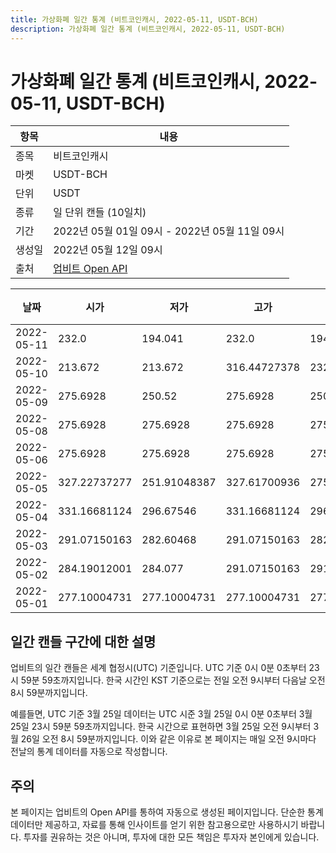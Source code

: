 ```yaml
---
title: 가상화폐 일간 통계 (비트코인캐시, 2022-05-11, USDT-BCH)
description: 가상화폐 일간 통계 (비트코인캐시, 2022-05-11, USDT-BCH)
---
```



가상화폐 일간 통계 (비트코인캐시, 2022-05-11, USDT-BCH)
===

|항목|내용|
|--|--|
|종목|비트코인캐시|
|마켓|USDT-BCH|
|단위|USDT|
|종류|일 단위 캔들 (10일치)|
|기간|2022년 05월 01일 09시 - 2022년 05월 11일 09시|
|생성일|2022년 05월 12일 09시|
|출처|[업비트 Open API](https://docs.upbit.com)|


|날짜|시가|저가|고가|종가|비고|
|--|--|--|--|--|--|
|2022-05-11|232.0|194.041|232.0|194.041|    |
|2022-05-10|213.672|213.672|316.44727378|232.0|    |
|2022-05-09|275.6928|250.52|275.6928|250.52|    |
|2022-05-08|275.6928|275.6928|275.6928|275.6928|    |
|2022-05-06|275.6928|275.6928|275.6928|275.6928|    |
|2022-05-05|327.22737277|251.91048387|327.61700936|275.6928|    |
|2022-05-04|331.16681124|296.67546|331.16681124|296.67546|    |
|2022-05-03|291.07150163|282.60468|291.07150163|282.60468|    |
|2022-05-02|284.19012001|284.077|291.07150163|291.07150163|    |
|2022-05-01|277.10004731|277.10004731|277.10004731|277.10004731|    |


일간 캔들 구간에 대한 설명
---


업비트의 일간 캔들은 세계 협정시(UTC) 기준입니다. 
UTC 기준 0시 0분 0초부터 23시 59분 59초까지입니다. 
한국 시간인 KST 기준으로는 전일 오전 9시부터 다음날 오전 8시 59분까지입니다. 


예를들면, UTC 기준 3월 25일 데이터는 UTC 시준 3월 25일 0시 0분 0초부터 3월 25일 23시 59분 59초까지입니다. 
한국 시간으로 표현하면 3월 25일 오전 9시부터 3월 26일 오전 8시 59분까지입니다. 
이와 같은 이유로 본 페이지는 매일 오전 9시마다 전날의 통계 데이터를 자동으로 작성합니다. 


주의
---


본 페이지는 업비트의 Open API를 통하여 자동으로 생성된 페이지입니다. 
단순한 통계 데이터만 제공하고, 자료를 통해 인사이트를 얻기 위한 참고용으로만 사용하시기 바랍니다. 
투자를 권유하는 것은 아니며, 투자에 대한 모든 책임은 투자자 본인에게 있습니다. 
